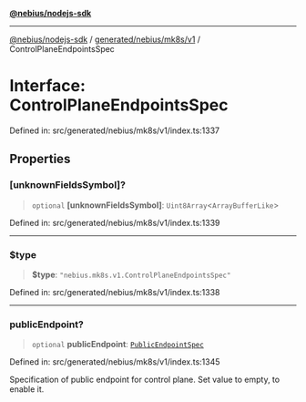 [**@nebius/nodejs-sdk**](../../../../../README.md)

***

[@nebius/nodejs-sdk](../../../../../README.md) / [generated/nebius/mk8s/v1](../README.md) / ControlPlaneEndpointsSpec

# Interface: ControlPlaneEndpointsSpec

Defined in: src/generated/nebius/mk8s/v1/index.ts:1337

## Properties

### \[unknownFieldsSymbol\]?

> `optional` **\[unknownFieldsSymbol\]**: `Uint8Array`\<`ArrayBufferLike`\>

Defined in: src/generated/nebius/mk8s/v1/index.ts:1339

***

### $type

> **$type**: `"nebius.mk8s.v1.ControlPlaneEndpointsSpec"`

Defined in: src/generated/nebius/mk8s/v1/index.ts:1338

***

### publicEndpoint?

> `optional` **publicEndpoint**: [`PublicEndpointSpec`](PublicEndpointSpec.md)

Defined in: src/generated/nebius/mk8s/v1/index.ts:1345

Specification of public endpoint for control plane.
 Set value to empty, to enable it.
